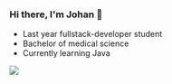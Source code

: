 ### Hi there, I'm Johan 👋
- Last year fullstack-developer student
- Bachelor of medical science
- Currently learning Java

![](https://github-readme-stats.vercel.app/api/top-langs/?username=jfMoller&theme=blueberry&hide_border=false&include_all_commits=true&count_private=true&layout=compact)

